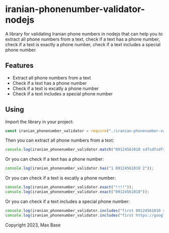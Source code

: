 # iranian-phonenumber-validator-nodejs

A library for validating Iranian phone numbers in nodejs that can help you to extract all phone numbers from a text, check if a text has a phone number, check if a text is exactly a phone number, check if a text includes a special phone number.

## Features

- Extract all phone numbers from a text
- Check if a text has a phone number
- Check if a text is excatly a phone number
- Check if a text includes a special phone number

## Using

Import the library in your project:

```javascript
const iranian_phonenumber_validator = require("./iranian-phonenumber-validator");
```

Then you can extract all phone numbers from a text:

```javascript
console.log(iranian_phonenumber_validator.match("09124561010 sdfsdfsdfsdfsd xxxxx 09134445588 09108886666 +989131615645 9108886666"));
```

Or you can check if a text has a phone number:

```javascript
console.log(iranian_phonenumber_validator.has("1 09124561010 2"));
```

Or you can check if a text is excatly a phone number:

```javascript
console.log(iranian_phonenumber_validator.exact("!!!!"));
console.log(iranian_phonenumber_validator.exact("09124561010"));
```

Or you can check if a text includes a special phone number:

```javascript
console.log(iranian_phonenumber_validator.includes("first 09124561010 second google.com sallam.org bye.net", "09124561010"));
console.log(iranian_phonenumber_validator.includes("first https://google.com/first/second/third second google.com sallam.org bye.net", "09124561010"));
```

Copyright 2023, Max Base
